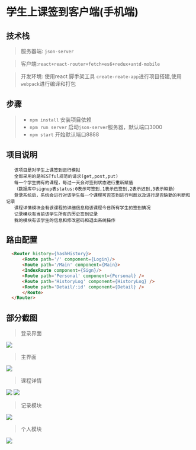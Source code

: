 # 学生上课签到客户端(手机端)

## 技术栈
> 服务器端: `json-server`

> 客户端:`react+react-router+fetch+es6+redux+antd-mobile`

> 开发环境: 使用react 脚手架工具 `create-reate-app`进行项目搭建,使用`webpack`进行编译和打包

## 步骤 

> * `npm install` 安装项目依赖</br>
> * `npm run server` 启动`json-server`服务器，默认端口3000</br>
> * `npm start` 开始默认端口8888


## 项目说明
```
   该项目是对学生上课签到进行模拟
   全部采用的是RESTful规范的请求(get,post,put)
   每一个学生拥有的课程，每过一天会对签到状态进行重新赋值
   （数据库中signup表status:0表示可签到,1表示已签到,2表示迟到,3表示缺勤）
   登录系统后，系统会进行对该学生每一个课程可否签到进行判断以及进行是否缺勤的判断和记录
   课程详情模块会有该课程的详细信息和该课程今日所有学生的签到情况
   记录模块有当前该学生所有的历史签到记录
   我的模块有该学生的信息和修改密码和退出系统操作
```
## 路由配置
```html
  <Router history={hashHistory}>
      <Route path='/' component={Login}/>
      <Route path='/Main' component={Main}>
      <IndexRoute component={Sign}/>
      <Route path='Personal' component={Personal} />
      <Route path='HistoryLog' component={HistoryLog} />
      <Route path='Detail/:id' component={Detail} />
      </Route>
  </Router>
```

## 部分截图

> 登录界面

![](pics/1.jpg)

> 主界面

![](pics/2.jpg)

> 课程详情

![](pics/3.jpg)
![](pics/4.jpg)

> 记录模块

![](pics/5.jpg)

> 个人模块

![](pics/6.jpg)
